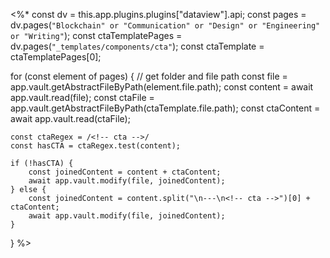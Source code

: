 <%*
const dv = this.app.plugins.plugins["dataview"].api;
const pages = dv.pages(`"Blockchain" or "Communication" or "Design" or "Engineering" or "Writing"`);
const ctaTemplatePages = dv.pages(`"_templates/components/cta"`);
const ctaTemplate = ctaTemplatePages[0];

for (const element of pages) {
	// get folder and file path
	const file = app.vault.getAbstractFileByPath(element.file.path);
	const content = await app.vault.read(file);
	const ctaFile = app.vault.getAbstractFileByPath(ctaTemplate.file.path);
	const ctaContent = await app.vault.read(ctaFile);

	const ctaRegex = /<!-- cta -->/
	const hasCTA = ctaRegex.test(content);

	if (!hasCTA) {
		const joinedContent = content + ctaContent;
		await app.vault.modify(file, joinedContent);
	} else {
		const joinedContent = content.split("\n---\n<!-- cta -->")[0] + ctaContent;
		await app.vault.modify(file, joinedContent);
	}
}
%>